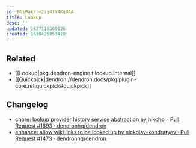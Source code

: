 ```yaml
---
id: BliBakrlm2ij4fY4Kq0AA
title: Lookup
desc: ''
updated: 1637110309126
created: 1630425853418
---
```



## Related
- [[Lookup|pkg.dendron-engine.t.lookup.internal]]
- [[Quickpick|dendron://dendron.docs/pkg.plugin-core.ref.quickpick#quickpick]]

## Changelog
- [chore: lookup provider history service abstraction by hikchoi · Pull Request #1693 · dendronhq/dendron](https://github.com/dendronhq/dendron/pull/1693)
- [enhance: allow wiki links to be looked up by nickolay-kondratyev · Pull Request #1473 · dendronhq/dendron](https://github.com/dendronhq/dendron/pull/1473/files)